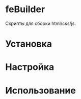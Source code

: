 feBuilder
=========

Скрипты для сборки html/css/js.

Установка
=========

Настройка
=========

Использование
=============


